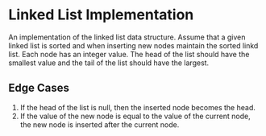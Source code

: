# Linked List Implementation

An implementation of the linked list data structure. Assume that a given linked list is sorted and when inserting new nodes
maintain the sorted linkd list. Each node has an integer value. The head of the list should have the smallest value and the tail of the list
should have the largest.

## Edge Cases

1. If the head of the list is null, then the inserted node becomes the head.
2. If the value of the new node is equal to the value of the current node, the new node is inserted after the current node.
